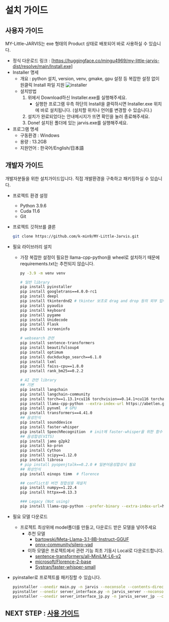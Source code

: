 # 설치 가이드

## 사용자 가이드

MY-Little-JARVIS는 exe 형태의 Product 상태로 배포되어 바로 사용하실 수 있습니다.

- 정식 다운로드 링크 : [https://huggingface.co/mingu4969/my-little-jarvis-dist/resolve/main/Install.exe]
- Installer 명세
  - 개요 : python 설치, version, venv, gmake, gpu 설정 등 복잡한 설정 없이 원클릭 Install 파일 지원
  ![installer](../docs_image/installer1.png)
  - 설치방법
    1. 위에서 Download하신 Installer.exe를 실행해주세요.
       - 실행한 프로그램 우측 하단의 Install을 클릭하시면 Installer.exe 위치에 바로 설치됩니다. (설치할 위치나 언어를 변경할 수 있습니다.)
    2. 설치가 완료되었다는 안내메시지가 뜨면 확인을 눌러 종료해주세요.
    3. Done! 설치된 폴더에 있는 jarvis.exe를 실행해주세요.
- 프로그램 명세
  - 구동환경 : Windows
  - 용량 : 13.2GB
  - 지원언어 : 한국어/English/日本語

## 개발자 가이드

개발자분들을 위한 설치가이드입니다. 직접 개발환경을 구축하고 패키징하실 수 있습니다.

- 프로젝트 환경 설정
  - Python 3.9.6
  - Cuda 11.6
  - Git
- 프로젝트 깃허브를 클론

    ``` bash
    git clone https://github.com/k-min9/MY-Little-Jarvis.git
    ```

- 필요 라이브러리 설치
  - 가장 복잡한 설정이 필요한 llama-cpp-python을 wheel로 설치하기 때문에 requirements.txt는 추천되지 않습니다.

    ``` bash
    py -3.9 -m venv venv

    # 일반 library
    pip install pyinstaller
    pip install googletrans==4.0.0-rc1
    pip install deepl
    pip install tkinterdnd2 # tkinter 보조로 drag and drop 등의 외부 입력 받음
    pip install pyaudio
    pip install keyboard
    pip install pygame
    pip install Unidecode
    pip install Flask
    pip install screeninfo

    # websearch 관련
    pip install sentence-transformers
    pip install beautifulsoup4
    pip install optimum
    pip install duckduckgo_search==6.1.0
    pip install lxml
    pip install faiss-cpu==1.8.0
    pip install rank_bm25==0.2.2

    # AI 관련 library
    ## 기본
    pip install langchain
    pip install langchain-community
    pip install torch==1.13.1+cu116 torchvision==0.14.1+cu116 torchaudio==0.13.1 --extra-index-url https://download.pytorch.org/whl/cu116
    pip install llama-cpp-python --extra-index-url https://abetlen.github.io/llama-cpp-python/whl/cu121 --upgrade --force-reinstall --no-cache-dir
    pip install pynvml  # GPU 
    pip install transformers==4.41.0
    ## 음성인식
    pip install sounddevice
    pip install faster-whisper
    pip install SpeechRecognition  # init에 faster-whisper을 위한 함수 개조 있음
    ## 음성합성(VITS)
    pip install jamo g2pk2 
    pip install ko-pron
    pip install Cython
    pip install scipy==1.12.0
    pip install librosa
    # pip install pyopenjtalk==0.2.0 # 일본어음성합성시 필요
    ## 화상인식
    pip install einops timm  # florence

    ## conflict된 버전 정합성용 재설치
    pip install numpy==1.22.4
    pip install httpx==0.13.3

    ### Legacy (Not using)
    pip install llama-cpp-python --prefer-binary --extra-index-url=https://jllllll.github.io/llama-cpp-python-cuBLAS-wheels/AVX2/cu116

    ```

- 필요 모델 다운로드
  - 프로젝트 최상위에 model폴더를 만들고, 다운로드 받은 모델을 넣어주세요
    - 추천 모델
      - [bartowski/Meta-Llama-3.1-8B-Instruct-GGUF](https://huggingface.co/bartowski/Meta-Llama-3.1-8B-Instruct-GGUF)
      - [onnx-community/silero-vad](https://huggingface.co/onnx-community/silero-vad)
    - 이하 모델은 프로젝트에서 관련 기능 최초 기동시 Local로 다운로드합니다.
      - [sentence-transformers/all-MiniLM-L6-v2](https://huggingface.co/sentence-transformers/all-MiniLM-L6-v2)
      - [microsoft/Florence-2-base](https://huggingface.co/microsoft/Florence-2-base)
      - [Systran/faster-whisper-small](https://huggingface.co/Systran/faster-whisper-small)

- pyinstaller로 프로젝트를 패키징할 수 있습니다.

    ``` bash
    pyinstaller --onedir main.py -n jarvis --noconsole --contents-directory=files --noconfirm --icon=./assets/ico/icon_arona.ico # 메인 프로그램
    pyinstaller --onedir server_interface.py -n jarvis_server --noconsole --contents-directory=files_server --noconfirm --icon=./assets/ico/icon_arona.ico # 서버 프로그램1
    pyinstaller --onedir server_interface_jp.py -n jarvis_server_jp --contents-directory=files_server --noconfirm --icon=./assets/ico/icon_arona.ico --noconsole # 서버 프로그램2ㄴ
    ```

## NEXT STEP : [사용 가이드](docs/how_to_use_guide.md)
